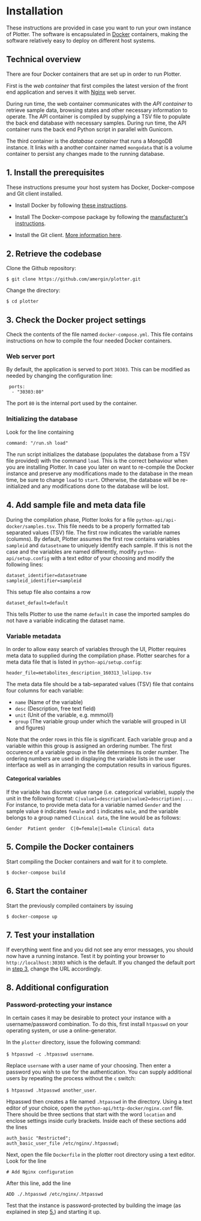 # Installation

These instructions are provided in case you want to run your own instance of Plotter. The software is encapsulated in [Docker](http://docker.com) containers, making the software relatively easy to deploy on different host systems.

## Technical overview
There are four Docker containers that are set up in order to run Plotter. 

First is the *web container* that first compiles the latest version of the front end application and serves it with [Nginx](http://nginx.com) web server.

During run time, the web container communicates with the *API container* to retrieve sample data, browsing states and other necessary information to operate. The API container is compiled by supplying a TSV file to populate the back end database with necessary samples. During run time, the API container runs the back end Python script in parallel with Gunicorn. 

The third container is the *database container* that runs a MongoDB instance. It links with a another container named `mongodata` that is a volume container to persist any changes made to the running database.

## 1. Install the prerequisites

These instructions presume your host system has Docker, Docker-compose and Git client installed. 

* Install Docker by following [these instructions](https://docs.docker.com/engine/installation/).

* Install The Docker-compose package by following the [manufacturer's instructions](https://docs.docker.com/compose/install/).

* Install the Git client. [More information here](https://git-scm.com/downloads).

## 2. Retrieve the codebase

Clone the Github repository:

`$ git clone https://github.com/amergin/plotter.git`

Change the directory:

`$ cd plotter`

## 3. Check the Docker project settings

Check the contents of the file named `docker-compose.yml`. This file contains instructions on how to compile the four needed Docker containers. 

### Web server port

By default, the application is served to port `30303`. This can be modified as needed by changing the configuration line:

```
 ports:
  - "30303:80"
``` 
The port `80` is the internal port used by the container.

### Initializing the database
Look for the line containing

```
command: "/run.sh load"
```

The run script initializes the database (populates the database from a TSV file provided) with the command `load`. This is the correct behaviour when you are installing Plotter. In case you later on want to re-compile the Docker instance and preserve any modifications made to the database in the mean time, be sure to change `load` to `start`. Otherwise, the database will be re-initialized and any modifications done to the database will be lost.

## 4. Add sample file and meta data file

During the compilation phase, Plotter looks for a file `python-api/api-docker/samples.tsv`. This file needs to be a properly formatted tab separated values (TSV) file. The first row indicates the variable names (columns). By default, Plotter assumes the first row contains variables `sampleid` and `datasetname` to uniquely identify each sample. If this is not the case and the variables are named differently, modify `python-api/setup.config`  with a text editor of your choosing and modify the following lines:

```
dataset_identifier=datasetname
sampleid_identifier=sampleid
```

This setup file also contains a row

```
dataset_default=default
```

This tells Plotter to use the name `default` in case the imported samples do not have a variable indicating the dataset name.

### Variable metadata

In order to allow easy search of variables through the UI, Plotter requires meta data to supplied during the compilation phase. Plotter searches for a meta data file that is listed in `python-api/setup.config`:

```
header_file=metabolites_description_160313_lolipop.tsv
```

The meta data file should be a tab-separated values (TSV) file that contains four columns for each variable:

* `name` (Name of the variable)
* `desc` (Description, free text field)
* `unit` (Unit of the variable, e.g. mmmol/l)
* `group` (The variable group under which the variable will grouped in UI and figures)

Note that the order rows in this file is significant. Each variable group and a variable within this group is assigned an ordering number. The first occurence of a variable group in the file determines its order number. The ordering numbers are used in displaying the variable lists in the user interface as well as in arranging the computation results in various figures.

#### Categorical variables

If the variable has discrete value range (i.e. categorical variable), supply the unit in the following format: `C|value1=description|value2=description|...`. For instance, to provide meta data for a variable named `Gender` and the sample value `0` indicates `female` and `1` indicates `male`, and the variable belongs to a group named `Clinical data`, the line would be as follows:

```
Gender  Patient gender  C|0=female|1=male Clinical data
```

## 5. Compile the Docker containers

Start compiling the Docker containers and wait for it to complete.

`$ docker-compose build`

## 6. Start the container

Start the previously compiled containers by issuing

`$ docker-compose up`

## 7. Test your installation

If everything went fine and you did not see any error messages, you should now have a running instance. Test it by pointing your browser to `http://localhost:30303` which is the default. If you changed the default port in [step 3](installation.md#web-server-port), change the URL accordingly.

## 8. Additional configuration

### Password-protecting your instance

In certain cases it may be desirable to protect your instance with a username/password combination. To do this, first install `htpasswd` on your operating system, or use a online-generator.

In the `plotter` directory, issue the following command:

`$ htpasswd -c .htpasswd username`.

Replace `username` with a user name of your choosing. Then enter a password you wish to use for the authentication. You can supply additional users by repeating the process without the `c` switch: 

`$ htpasswd .htpasswd another_user`.

Htpasswd then creates a file named `.htpasswd` in the directory. Using a text editor of your choice, open the `python-api/http-docker/nginx.conf` file. There should be three sections that start with the word `location` and enclose settings inside curly brackets. Inside each of these sections add the lines

```
auth_basic "Restricted";
auth_basic_user_file /etc/nginx/.htpasswd;
```

Next, open the file `Dockerfile` in the plotter root directory using a text editor. Look for the line 

```
# Add Nginx configuration
```
After this line, add the line

```
ADD ./.htpasswd /etc/nginx/.htpasswd
```

Test that the instance is password-protected by building the image (as explained in step [5.](installation.md#5-compile-the-docker-containers)) and starting it up.